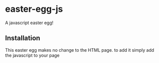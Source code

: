 easter-egg-js
=============

A javascript easter egg!

Installation
------------
This easter egg makes no change to the HTML page.
to add it simply add the javascript to your page
